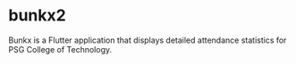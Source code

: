 # bunkx2

Bunkx is a Flutter application that displays detailed attendance statistics for PSG College of Technology.
